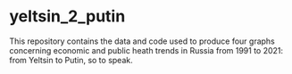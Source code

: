 # yeltsin_2_putin

This repository contains the data and code used to produce four graphs concerning economic and public heath trends in Russia from 1991 to 2021: from Yeltsin to Putin, so to speak. 
